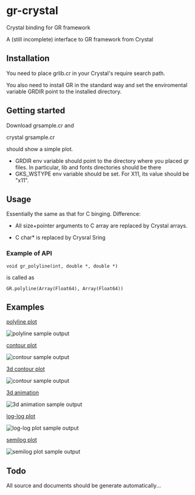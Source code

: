# gr-crystal
Crystal binding for GR framework

A (still incomplete) interface to GR framework from Crystal


## Installation

You need to place grlib.cr in your Crystal's require search path.

You also need to install GR in the standard way and set the
enviromental variable GRDIR point to the installed directory.

## Getting started

Download grsample.cr and

   crystal grsample.cr

should show a simple plot.

* GRDIR env variable should point to the directory where you placed
  gr files. In particular,  lib and fonts directories should be there
* GKS_WSTYPE env variable should be set. For X11, its value should
  be "x11".
  

## Usage

Essentially the same as that for C binging. Difference:

* All size+pointer arguments to C array are replaced by  Crystal
  arrays.

* C char* is replaced by Crysral Sring

### Example of API

    void gr_polyline(int, double *, double *)


is called as


    GR.polyline(Array(Float64), Array(Float64))

## Examples

[polyline plot](./grsample.cr)

![polyline sample output](./images/grsample-sample.jpg)

[contour plot](./grcontour.cr)

![contour sample output](./images/grcontour-sample.jpg)

[3d contour plot](./grcontour3d.cr)

![contour sample output](./images/grcontour3d-sample.jpg)

[3d animation](./gr3drotate.cr)

![3d animation sample output](./images/gr3drotate.gif)

[log-log plot](./grloglogsample.cr)

![log-log plot sample output](./images/grloglogsample.jpg)

[semilog plot](./grsemilogsample.cr)

![semilog plot sample output](./images/grsemilogsample.jpg)



## Todo

All source and documents should be generate automatically...

